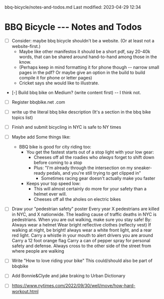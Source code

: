 bbq-bicycle/notes-and-todos.md
Last modified: 2023-04-29 12:34

# BBQ Bicycle --- Notes and Todos
* [ ] Consider: maybe bbq bicycle shouldn't be a website. (Or at least not a website-first.)
	* Maybe like other manifestos it should be a short pdf, say 20-40k words, that can be shared around hand-to-hand among those in the know. 
	* (Perhaps keep in mind formatting it for phone though -- narrow small pages in the pdf? Or maybe give an option in the build to build compile it for phone or letter pages)
	* Cricket says she would like to illustrate.
* [-] Build bbq bike on Medium? (write content first) -- I think not.
* [ ] Register bbqbike.net .com
* [ ] write up the literal bbq bike description (It's a section in the bbq bike topics list)
* [ ] Finish and submit bicycling in NYC is safe to NY times
* [ ] Maybe add Some things like:
	* BBQ bike is good for city riding too:
		* You get the fastest starts out of a stop light with your low gear:
			* Cheeses off all the roadies who *always* forget to shift down before coming to a stop
			* Plus: "I'm already through the intersection on my sneaker-ready pedals, and you're still trying to get clipped in"
				* Sometimes racing gear doesn't actually make you faster
		* Keeps your top speed low:
			* This will almost certainly do more for your safety than a helmet ever will.
			* Cheeses off all the aholes on electric bikes
* [ ] Draw your "pedestrian safety" poster
	Every year X pedestrians are killed in NYC, and X nationwide. The leading cause of traffic deaths in NYC is pedestrians.
	When you are out walking, make sure you stay safe!
	By:
		Always wear a helmet
		Wear bright reflective clothes
			(reflecty vest)
		If walking at night, be bright! always wear a white front light, and a rear red light.
		Carry a whistle in your mouth to alert drivers you are around
		Carry a 12 foot orange flag
		Carry a can of pepper spray for personal safety and defense.
		Always cross to the other side of the street from where people are walking
* [ ] Write "How to love riding your bike"
	This could/should also be part of bbqbike
* [ ] Add Bonnie&Clyde and jake braking to Urban Dictionary
* [ ] https://www.nytimes.com/2022/09/30/well/move/how-hard-workout.html





